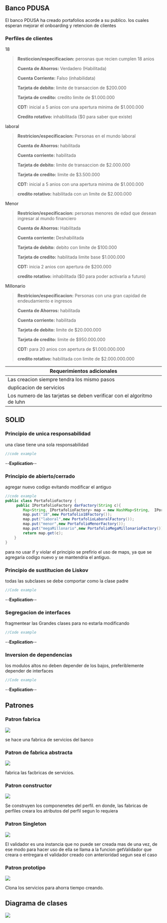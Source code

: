 ## Banco PDUSA

El banco PDUSA ha creado portafolios acorde a su publico. los cuales esperan mejorar el onboarding y retencion de clientes

### Perfiles de clientes

18

> **Resticcion/especificacion:** perosnas que recien cumplen 18 anios
>
> **Cuenta de Ahorros:** Verdadero (Habilitada)
>
> **Cuenta Corriente:** Falso (inhabilidata)
>
> **Tarjeta de debito:** limite de transaccion de $200.000
>
> **Tarjeta de credito:** credito limite de $1.000.000
>
> **CDT:** inicial a 5 anios con una apertura minima de $1.000.000
>
> **Credito rotativo:** inhabilitada ($0 para saber que existe)


laboral


> **Restricion/especificacion:** Personas en el mundo laboral
>
> **Cuenta de Ahorros:** habilitada
>
> **Cuenta corriente:** habilitada
>
> **Tarjeta de debito:** limite de transaccion de $2.000.000
>
> **Tarjeta de credito:** limite de $3.500.000
>
> **CDT:** inicial a 5 anios con una apertura minima de $1.000.000
>
> **credito rotativo:** habilitada con un limite de $2.000.000


Menor


> **Restricion/especificacion:** personas menores de edad que desean ingresar al mundo financiero
>
> **Cuenta de Ahorros:** Habilitada
>
> **Cuenta corriente:** Deshabilitada
>
> **Tarjeta de debito:** debito con limite de $100.000
>
> **Tarjeta de credito:** habilitada limite base $1.000.000
>
> **CDT:** inicia 2 anios con apertura de $200.000
>
> **credito rotativo:** inhabilitada ($0 para poder activarla a futuro)


Millonario


> **Restricion/especificacion:** Personas con una gran capidad de endeudamiento e ingresos
>
> **Cuenta de Ahorros:** habilitada
>
> **Cuenta corriente:** habilitada
>
> **Tarjeta de debito:** limite de $20.000.000
>
> **Tarjeta de credito:** limite de $950.000.000
>
> **CDT:** para 20 anios con apertura de $1.000.000.000
>
> **credito rotativo:** habilitada con limite de $2.000.000.000


|**Requerimientos adicionales**|
|---|
|Las creacion siempre tendra los mismo pasos|
|duplicacion de servicios|
|Los numero de las tarjetas se deben verificar con el algoritmo de luhn|

## SOLID

### Principio de unica responsabilidad 

una clase tiene una sola responsabilidad

```java
//code example
```

--**Explication**--

### Principio de abierto/cerrado

agregar nuevo codigo evitando modificar el antiguo

```java
//code example
public class PortafolioFactory {
     public IPortafolioFactory darFactory(String c){
        Map<String, IPortafolioFactory> map = new HashMap<String,  IPortafolioFactory>();
        map.put("18",new Portafolio18Factory());
        map.put("laboral",new PortafolioLaboralFactory());
        map.put("menor",new PortafolioMenorFactory());
        map.put("megaMillonario",new PortafolioMegaMillonarioFactory()); 
        return map.get(c);
    }
}
```

para no usar if y violar el principio se prefirio el uso de maps, ya que se agregaria codigo nuevo y se mantendria el antiguo.

### Principio de sustitucion de Liskov

todas las subclases se debe comportar como la clase padre

```java
//Code example
```

--**Explication**--

### Segregacion de interfaces

fragmentear las Grandes clases para no estarla modificando

```java
//Code example
```

--**Explication**--

### Inversion de dependencias

los modulos altos no deben depender de los bajos, preferiblemente depender de interfaces

```java
//Code example
```

--**Explication**--

## Patrones

### Patron fabrica

![](./etc/Factory.umr.png)

se hace una fabrica de servicios del banco

### Patron de fabrica abstracta

![](./etc/Abstract.umr.png)

fabrica las facbricas de servicios.

### Patron constructor

![](./etc/Builder.umr.png)

Se construyen los componenetes del perfil. en donde, las fabricas de perfiles creara los atributos del perfil segun lo requiera

### Patron Singleton

![](./etc/Singleton.umr.png)

El validador es una instancia que no puede ser creada mas de una vez, de ese modo para hacer uso de ella se llama a la funcion getValidador que creara o entregara el validador creado con anterioridad segun sea el caso

### Patron prototipo

![](./etc/Prototype.umr.png)

Clona los servicios para ahorra tiempo creando.

## Diagrama de clases

![](./etc/diagram.png)
